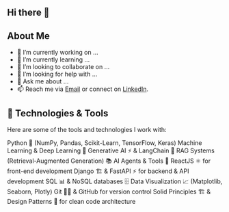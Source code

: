 ## Hi there 👋

<!--
**reniven/reniven** is a ✨ _special_ ✨ repository because its `README.md` (this file) appears on your GitHub profile.

Here are some ideas to get you started:

- 🔭 I’m currently working on ...
- 🌱 I’m currently learning ...
- 👯 I’m looking to collaborate on ...
- 🤔 I’m looking for help with ...
- 💬 Ask me about ...
- 📫 How to reach me: ...
- 😄 Pronouns: ...
- ⚡ Fun fact: ...
-->

## About Me
- 🔭 I’m currently working on ...
- 🌱 I’m currently learning ...
- 👯 I’m looking to collaborate on ...
- 🤔 I’m looking for help with ...
- 💬 Ask me about ...
- 📫 Reach me via [Email](erleofficialdom@gmail.com) or connect on [LinkedIn](https://www.linkedin.com/in/erleofficialdom/).

## 🚀 Technologies & Tools
Here are some of the tools and technologies I work with:

Python 🐍 (NumPy, Pandas, Scikit-Learn, TensorFlow, Keras)
Machine Learning & Deep Learning 🤖
Generative AI ⚡️ & LangChain 🔗
RAG Systems (Retrieval-Augmented Generation) 📚
AI Agents & Tools 🧠
ReactJS ⚛️ for front-end development
Django 🏗️ & FastAPI ⚡️ for backend & API development
SQL 📊 & NoSQL databases 🗄️
Data Visualization 📈 (Matplotlib, Seaborn, Plotly)
Git 🧑‍💻 & GitHub for version control
Solid Principles 🏗️ & Design Patterns 🧩 for clean code architecture

